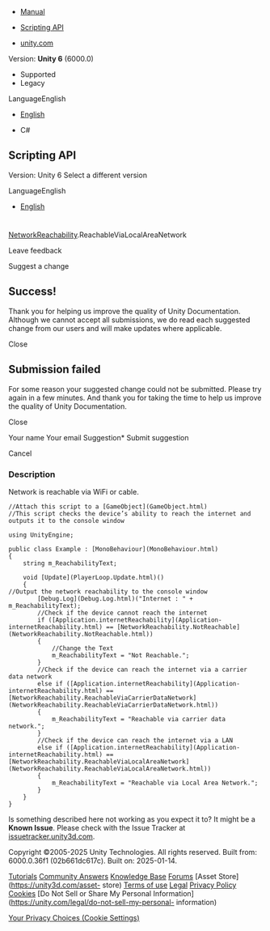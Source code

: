 [ ]()

  * [Manual](../Manual/index.html)
  * [Scripting API](../ScriptReference/index.html)

  * [unity.com](https://unity.com/)

Version: **Unity 6** (6000.0)

  * Supported
  * Legacy

LanguageEnglish

  * [English]()

  * C#

[ ](https://docs.unity3d.com)

## Scripting API

Version: Unity 6 Select a different version

LanguageEnglish

  * [English]()

#
[NetworkReachability](NetworkReachability.html).ReachableViaLocalAreaNetwork

Leave feedback

Suggest a change

## Success!

Thank you for helping us improve the quality of Unity Documentation. Although
we cannot accept all submissions, we do read each suggested change from our
users and will make updates where applicable.

Close

## Submission failed

For some reason your suggested change could not be submitted. Please <a>try
again</a> in a few minutes. And thank you for taking the time to help us
improve the quality of Unity Documentation.

Close

Your name Your email Suggestion* Submit suggestion

Cancel

[ ]()

### Description

Network is reachable via WiFi or cable.

    
    
    //Attach this script to a [GameObject](GameObject.html)
    //This script checks the device’s ability to reach the internet and outputs it to the console window  
      
    using UnityEngine;  
      
    public class Example : [MonoBehaviour](MonoBehaviour.html)
    {
        string m_ReachabilityText;  
      
        void [Update](PlayerLoop.Update.html)()
        {
    //Output the network reachability to the console window
            [Debug.Log](Debug.Log.html)("Internet : " + m_ReachabilityText);
            //Check if the device cannot reach the internet
            if ([Application.internetReachability](Application-internetReachability.html) == [NetworkReachability.NotReachable](NetworkReachability.NotReachable.html))
            {
                //Change the Text
                m_ReachabilityText = "Not Reachable.";
            }
            //Check if the device can reach the internet via a carrier data network
            else if ([Application.internetReachability](Application-internetReachability.html) == [NetworkReachability.ReachableViaCarrierDataNetwork](NetworkReachability.ReachableViaCarrierDataNetwork.html))
            {
                m_ReachabilityText = "Reachable via carrier data network.";
            }
            //Check if the device can reach the internet via a LAN
            else if ([Application.internetReachability](Application-internetReachability.html) == [NetworkReachability.ReachableViaLocalAreaNetwork](NetworkReachability.ReachableViaLocalAreaNetwork.html))
            {
                m_ReachabilityText = "Reachable via Local Area Network.";
            }
        }
    }
    

Is something described here not working as you expect it to? It might be a
**Known Issue**. Please check with the Issue Tracker at
[issuetracker.unity3d.com](https://issuetracker.unity3d.com).

Copyright ©2005-2025 Unity Technologies. All rights reserved. Built from:
6000.0.36f1 (02b661dc617c). Built on: 2025-01-14.

[Tutorials](https://unity3d.com/learn) [Community
Answers](https://answers.unity3d.com) [Knowledge
Base](https://support.unity3d.com/hc/en-us)
[Forums](https://forum.unity3d.com) [Asset Store](https://unity3d.com/asset-
store) [Terms of use](https://docs.unity3d.com/Manual/TermsOfUse.html)
[Legal](https://unity.com/legal) [Privacy
Policy](https://unity.com/legal/privacy-policy)
[Cookies](https://unity.com/legal/cookie-policy) [Do Not Sell or Share My
Personal Information](https://unity.com/legal/do-not-sell-my-personal-
information)

[Your Privacy Choices (Cookie Settings)](javascript:void\(0\);)

